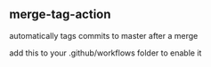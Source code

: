 ## merge-tag-action

automatically tags commits to master after a merge

add this to your .github/workflows folder to enable it
